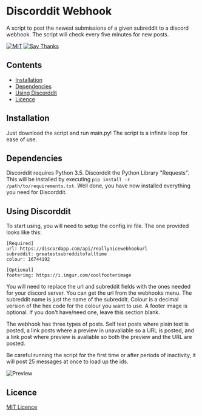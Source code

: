 # Discorddit Webhook
A script to post the newest submissions of a given subreddit to a discord webhook. The script will check every five minutes for new posts. 

[![MIT](https://img.shields.io/github/license/mashape/apistatus.svg?style=flat-square)](https://opensource.org/licenses/MIT) [![Say Thanks](https://img.shields.io/badge/say-thanks-ff69b4.svg)](https://saythanks.io/to/RainbowDinoaur)

## Contents

- [Installation](#installation)	
- [Dependencies](#dependencies)
- [Using Discorddit](#using-discorddit)
- [Licence](#licence)


## Installation
Just download the script and run main.py! The script is a infinite loop for ease of use.

## Dependencies
Discorddit requires Python 3.5. Discorddit the Python Library "Requests". This will be installed by executing `pip install -r /path/to/requirements.txt`. Well done, you have now installed everything you need for Discorddit.

## Using Discorddit
To start using, you will need to setup the config.ini file. The one provided looks like this:

```
[Required]
url: https://discordapp.com/api/reallynicewebhookurl
subreddit: greatestsubredditofalltime
colour: 16744192

[Optional]
footerimg: https://i.imgur.com/coolfooterimage
```

You will need to replace the url and subreddit fields with the ones needed for your discord server. You can get the url from the webhooks menu. The subreddit name is just the name of the subreddit. Colour is a decimal version of the hex code for the colour you want to use. A footer image is optional. If you don't have/need one, leave this section blank.

The webhook has three types of posts. Self text posts where plain text is posted, a link posts where a preview in unavaliable so a URL is posted, and a link post where preview is avaliable so both the preview and the URL are posted. 

Be careful running the script for the first time or after periods of inactivity, it will post 25 messages at once to load up the ids.

![Preview](http://i.imgur.com/NcxWOCY.png)

## Licence
[MIT Licence](https://github.com/RainbowDinoaur/Reddit-Discord-Webhook/blob/master/LICENSE)

